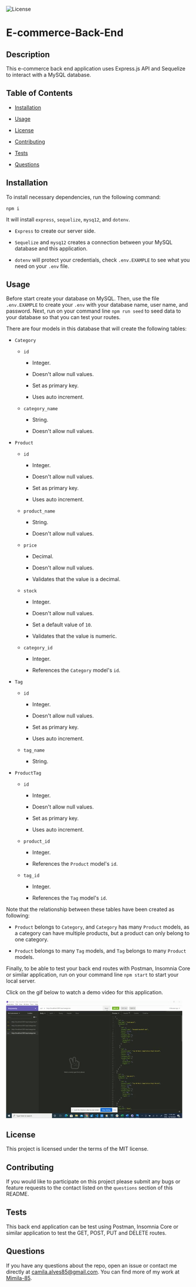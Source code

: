 ![License](https://img.shields.io/badge/license-MIT-blue)
# E-commerce-Back-End

## Description

This e-commerce back end application uses Express.js API and Sequelize to interact with a MySQL database.

## Table of Contents

* [Installation](#installation)

* [Usage](#usage)

* [License](#license)

* [Contributing](#contributing)

* [Tests](#tests)

* [Questions](#questions)

## Installation

To install necessary dependencies, run the following command:
```
npm i
```
It will install `express`, `sequelize`, `mysq12`, and `dotenv`.

* `Express` to create our server side.

* `Sequelize` and `mysq12` creates a connection between your MySQL database and this application.

* `dotenv` will protect your credentials, check `.env.EXAMPLE` to see what you need on your `.env` file.

## Usage

Before start create your database on MySQL. Then, use the file `.env.EXAMPLE` to create your `.env` with your database name, user name, and password. Next, run on your command line `npm run seed` to seed data to your database so that you can test your routes. 

There are four models in this database that will create the following tables:

* `Category`

  * `id`

    * Integer.
  
    * Doesn't allow null values.
  
    * Set as primary key.
  
    * Uses auto increment.

  * `category_name`
  
    * String.
  
    * Doesn't allow null values.

* `Product`

  * `id`
  
    * Integer.
  
    * Doesn't allow null values.
  
    * Set as primary key.
  
    * Uses auto increment.

  * `product_name`
  
    * String.
  
    * Doesn't allow null values.

  * `price`
  
    * Decimal.
  
    * Doesn't allow null values.
  
    * Validates that the value is a decimal.

  * `stock`
  
    * Integer.
  
    * Doesn't allow null values.
  
    * Set a default value of `10`.
  
    * Validates that the value is numeric.

  * `category_id`
  
    * Integer.
  
    * References the `Category` model's `id`.

* `Tag`

  * `id`
  
    * Integer.
  
    * Doesn't allow null values.
  
    * Set as primary key.
  
    * Uses auto increment.

  * `tag_name`
  
    * String.

* `ProductTag`

  * `id`

    * Integer.

    * Doesn't allow null values.

    * Set as primary key.

    * Uses auto increment.

  * `product_id`

    * Integer.

    * References the `Product` model's `id`.

  * `tag_id`

    * Integer.

    * References the `Tag` model's `id`.

Note that the relationship between these tables have been created as following:

* `Product` belongs to `Category`, and `Category` has many `Product` models, as a category can have multiple products, but a product can only belong to one category.

* `Product` belongs to many `Tag` models, and `Tag` belongs to many `Product` models. 

Finally, to be able to test your back end routes with Postman, Insomnia Core or similar application, run on your command line `npm start` to start your local server.

Click on the gif below to watch a demo video for this application.

[![e-commerce](https://github.com/Mimila-85/E-commerce-Back-End/blob/master/assets/images/eCommerceDemo.gif)](https://youtu.be/he1b_SX6h_Q)

## License

This project is licensed under the terms of the MIT license.

## Contributing

If you would like to participate on this project please submit any bugs or feature requests to the contact listed on the `questions` section of this README. 

## Tests

This back end application can be test using Postman, Insomnia Core or similar application to test the GET, POST, PUT and DELETE routes. 

## Questions

If you have any questions about the repo, open an issue or contact me directly at camila.alves85@gmail.com. You can find more of my work at [Mimila-85](https://github.com/Mimila-85).
